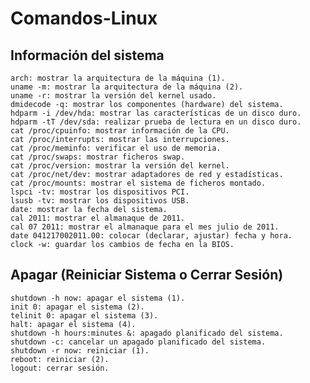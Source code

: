 # Comandos-Linux




## Información del sistema

    arch: mostrar la arquitectura de la máquina (1).
    uname -m: mostrar la arquitectura de la máquina (2).
    uname -r: mostrar la versión del kernel usado.
    dmidecode -q: mostrar los componentes (hardware) del sistema.
    hdparm -i /dev/hda: mostrar las características de un disco duro.
    hdparm -tT /dev/sda: realizar prueba de lectura en un disco duro.
    cat /proc/cpuinfo: mostrar información de la CPU.
    cat /proc/interrupts: mostrar las interrupciones.
    cat /proc/meminfo: verificar el uso de memoria.
    cat /proc/swaps: mostrar ficheros swap.
    cat /proc/version: mostrar la versión del kernel.
    cat /proc/net/dev: mostrar adaptadores de red y estadísticas.
    cat /proc/mounts: mostrar el sistema de ficheros montado.
    lspci -tv: mostrar los dispositivos PCI.
    lsusb -tv: mostrar los dispositivos USB.
    date: mostrar la fecha del sistema.
    cal 2011: mostrar el almanaque de 2011.
    cal 07 2011: mostrar el almanaque para el mes julio de 2011.
    date 041217002011.00: colocar (declarar, ajustar) fecha y hora.
    clock -w: guardar los cambios de fecha en la BIOS.

## Apagar (Reiniciar Sistema o Cerrar Sesión)

    shutdown -h now: apagar el sistema (1).
    init 0: apagar el sistema (2).
    telinit 0: apagar el sistema (3).
    halt: apagar el sistema (4).
    shutdown -h hours:minutes &: apagado planificado del sistema.
    shutdown -c: cancelar un apagado planificado del sistema.
    shutdown -r now: reiniciar (1).
    reboot: reiniciar (2).
    logout: cerrar sesión.
